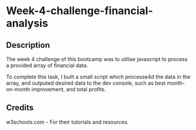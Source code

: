 # Week-4-challenge-financial-analysis

## Description

The week 4 challenge of this bootcamp was to utilise javascript to process a provided array of financial data. 

To complete this task, I built a small script which processe4d the data in the array, and outputed desired data to the dev console, such as best month-on-month improvement,
and total profits.

## Credits

w3schools.com - For their tutorials and resources.
